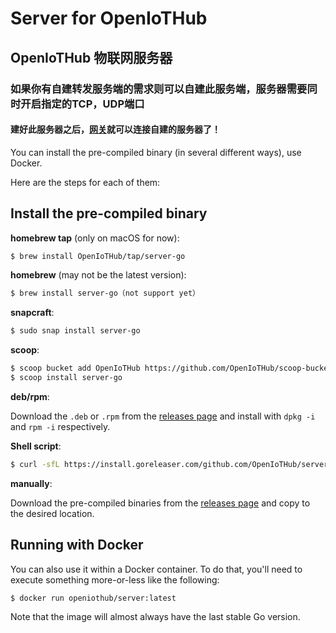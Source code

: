# Server for OpenIoTHub
## OpenIoTHub 物联网服务器

### 如果你有自建转发服务端的需求则可以自建此服务端，服务器需要同时开启指定的TCP，UDP端口
#### 建好此服务器之后，[网关](https://github.com/OpenIoTHub/server-go/releases )就可以连接自建的服务器了！

You can install the pre-compiled binary (in several different ways),
use Docker.

Here are the steps for each of them:

## Install the pre-compiled binary

**homebrew tap** (only on macOS for now):

```sh
$ brew install OpenIoTHub/tap/server-go
```

**homebrew** (may not be the latest version):

```sh
$ brew install server-go（not support yet）
```

**snapcraft**:

```sh
$ sudo snap install server-go
```

**scoop**:

```sh
$ scoop bucket add OpenIoTHub https://github.com/OpenIoTHub/scoop-bucket.git
$ scoop install server-go
```

**deb/rpm**:

Download the `.deb` or `.rpm` from the [releases page][releases] and
install with `dpkg -i` and `rpm -i` respectively.

**Shell script**:

```sh
$ curl -sfL https://install.goreleaser.com/github.com/OpenIoTHub/server-go.sh | sh
```

**manually**:

Download the pre-compiled binaries from the [releases page][releases] and
copy to the desired location.

## Running with Docker

You can also use it within a Docker container. To do that, you'll need to
execute something more-or-less like the following:

```sh
$ docker run openiothub/server:latest
```

Note that the image will almost always have the last stable Go version.

[releases]: https://github.com/goreleaser/goreleaser/releases
